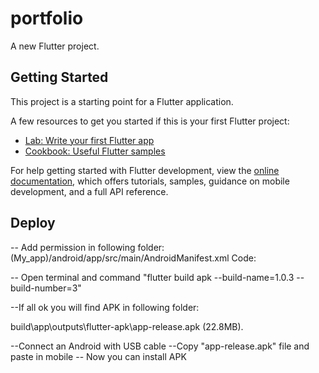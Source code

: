 # portfolio

A new Flutter project.

## Getting Started

This project is a starting point for a Flutter application.

A few resources to get you started if this is your first Flutter project:

- [Lab: Write your first Flutter app](https://docs.flutter.dev/get-started/codelab)
- [Cookbook: Useful Flutter samples](https://docs.flutter.dev/cookbook)

For help getting started with Flutter development, view the
[online documentation](https://docs.flutter.dev/), which offers tutorials,
samples, guidance on mobile development, and a full API reference.

## Deploy
-- Add permission in following folder:
(My_app)/android/app/src/main/AndroidManifest.xml
 Code: <uses-permission android:name="android.permission.INTERNET"/>

 -- Open terminal and command
 "flutter build apk --build-name=1.0.3 --build-number=3"

 --If all ok you will find APK in following folder:

build\app\outputs\flutter-apk\app-release.apk (22.8MB).

--Connect an Android with USB cable 
--Copy "app-release.apk" file and paste in mobile
-- Now you can install APK

